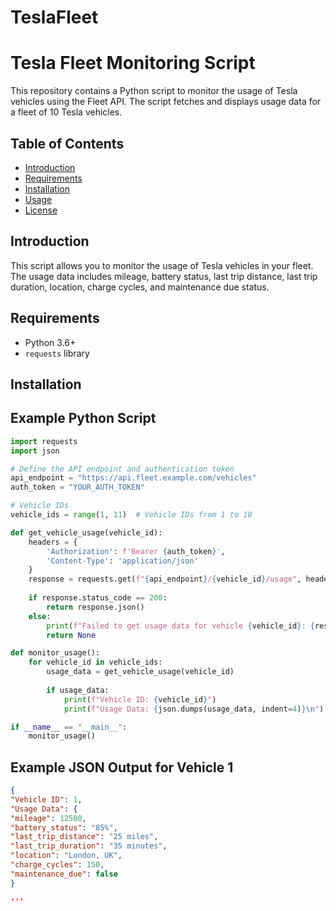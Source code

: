 # TeslaFleet

# Tesla Fleet Monitoring Script

This repository contains a Python script to monitor the usage of Tesla vehicles using the Fleet API. The script fetches and displays usage data for a fleet of 10 Tesla vehicles.

## Table of Contents
- [Introduction](#introduction)
- [Requirements](#requirements)
- [Installation](#installation)
- [Usage](#usage)
- [License](#license)

## Introduction
This script allows you to monitor the usage of Tesla vehicles in your fleet. The usage data includes mileage, battery status, last trip distance, last trip duration, location, charge cycles, and maintenance due status.

## Requirements
- Python 3.6+
- `requests` library

## Installation

## Example Python Script
```python
import requests
import json

# Define the API endpoint and authentication token
api_endpoint = "https://api.fleet.example.com/vehicles"
auth_token = "YOUR_AUTH_TOKEN"

# Vehicle IDs
vehicle_ids = range(1, 11)  # Vehicle IDs from 1 to 10

def get_vehicle_usage(vehicle_id):
    headers = {
        'Authorization': f'Bearer {auth_token}',
        'Content-Type': 'application/json'
    }
    response = requests.get(f"{api_endpoint}/{vehicle_id}/usage", headers=headers)
    
    if response.status_code == 200:
        return response.json()
    else:
        print(f"Failed to get usage data for vehicle {vehicle_id}: {response.status_code}")
        return None

def monitor_usage():
    for vehicle_id in vehicle_ids:
        usage_data = get_vehicle_usage(vehicle_id)
        
        if usage_data:
            print(f"Vehicle ID: {vehicle_id}")
            print(f"Usage Data: {json.dumps(usage_data, indent=4)}\n")

if __name__ == "__main__":
    monitor_usage()

```


## Example JSON Output for Vehicle 1
```json
{
"Vehicle ID": 1,
"Usage Data": {
"mileage": 12500,
"battery_status": "85%",
"last_trip_distance": "25 miles",
"last_trip_duration": "35 minutes",
"location": "London, UK",
"charge_cycles": 150,
"maintenance_due": false
}

'''

